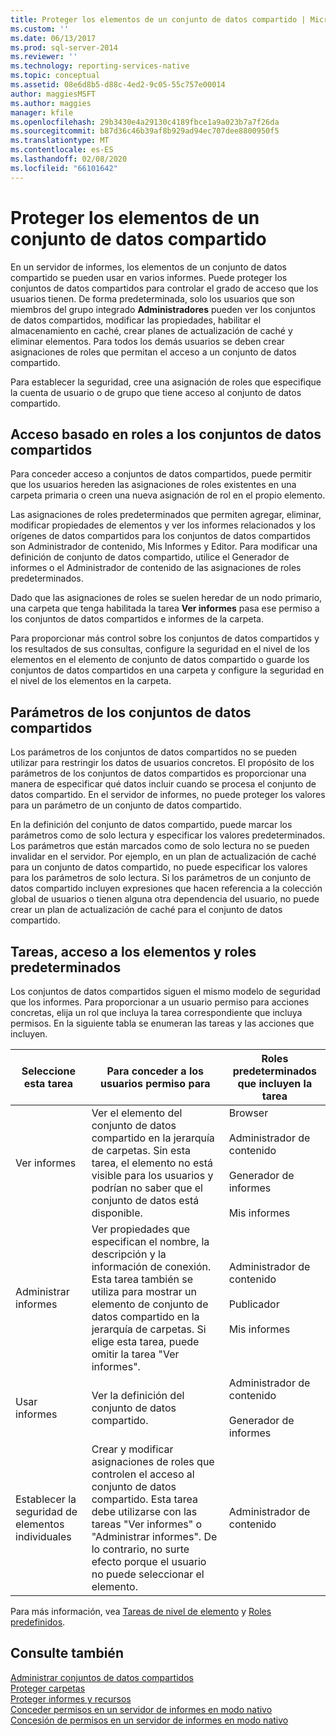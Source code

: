 ```yaml
---
title: Proteger los elementos de un conjunto de datos compartido | Microsoft Docs
ms.custom: ''
ms.date: 06/13/2017
ms.prod: sql-server-2014
ms.reviewer: ''
ms.technology: reporting-services-native
ms.topic: conceptual
ms.assetid: 08e6d8b5-d88c-4ed2-9c05-55c757e00014
author: maggiesMSFT
ms.author: maggies
manager: kfile
ms.openlocfilehash: 29b3430e4a29130c4189fbce1a9a023b7a7f26da
ms.sourcegitcommit: b87d36c46b39af8b929ad94ec707dee8800950f5
ms.translationtype: MT
ms.contentlocale: es-ES
ms.lasthandoff: 02/08/2020
ms.locfileid: "66101642"
---
```

# <a name="secure-shared-dataset-items"></a>Proteger los elementos de un conjunto de datos compartido
  En un servidor de informes, los elementos de un conjunto de datos compartido se pueden usar en varios informes. Puede proteger los conjuntos de datos compartidos para controlar el grado de acceso que los usuarios tienen. De forma predeterminada, solo los usuarios que son miembros del grupo integrado **Administradores** pueden ver los conjuntos de datos compartidos, modificar las propiedades, habilitar el almacenamiento en caché, crear planes de actualización de caché y eliminar elementos. Para todos los demás usuarios se deben crear asignaciones de roles que permitan el acceso a un conjunto de datos compartido.  
  
 Para establecer la seguridad, cree una asignación de roles que especifique la cuenta de usuario o de grupo que tiene acceso al conjunto de datos compartido.  
  
## <a name="role-based-access-to-shared-datasets"></a>Acceso basado en roles a los conjuntos de datos compartidos  
 Para conceder acceso a conjuntos de datos compartidos, puede permitir que los usuarios hereden las asignaciones de roles existentes en una carpeta primaria o creen una nueva asignación de rol en el propio elemento.  
  
 Las asignaciones de roles predeterminados que permiten agregar, eliminar, modificar propiedades de elementos y ver los informes relacionados y los orígenes de datos compartidos para los conjuntos de datos compartidos son Administrador de contenido, Mis Informes y Editor. Para modificar una definición de conjunto de datos compartido, utilice el Generador de informes o el Administrador de contenido de las asignaciones de roles predeterminados.  
  
 Dado que las asignaciones de roles se suelen heredar de un nodo primario, una carpeta que tenga habilitada la tarea **Ver informes** pasa ese permiso a los conjuntos de datos compartidos e informes de la carpeta.  
  
 Para proporcionar más control sobre los conjuntos de datos compartidos y los resultados de sus consultas, configure la seguridad en el nivel de los elementos en el elemento de conjunto de datos compartido o guarde los conjuntos de datos compartidos en una carpeta y configure la seguridad en el nivel de los elementos en la carpeta.  
  
## <a name="shared-dataset-parameters"></a>Parámetros de los conjuntos de datos compartidos  
 Los parámetros de los conjuntos de datos compartidos no se pueden utilizar para restringir los datos de usuarios concretos. El propósito de los parámetros de los conjuntos de datos compartidos es proporcionar una manera de especificar qué datos incluir cuando se procesa el conjunto de datos compartido. En el servidor de informes, no puede proteger los valores para un parámetro de un conjunto de datos compartido.  
  
 En la definición del conjunto de datos compartido, puede marcar los parámetros como de solo lectura y especificar los valores predeterminados. Los parámetros que están marcados como de solo lectura no se pueden invalidar en el servidor. Por ejemplo, en un plan de actualización de caché para un conjunto de datos compartido, no puede especificar los valores para los parámetros de solo lectura. Si los parámetros de un conjunto de datos compartido incluyen expresiones que hacen referencia a la colección global de usuarios o tienen alguna otra dependencia del usuario, no puede crear un plan de actualización de caché para el conjunto de datos compartido.  
  
## <a name="tasks-access-to-items-and-default-roles"></a>Tareas, acceso a los elementos y roles predeterminados  
 Los conjuntos de datos compartidos siguen el mismo modelo de seguridad que los informes. Para proporcionar a un usuario permiso para acciones concretas, elija un rol que incluya la tarea correspondiente que incluya permisos. En la siguiente tabla se enumeran las tareas y las acciones que incluyen.  
  
|Seleccione esta tarea|Para conceder a los usuarios permiso para|Roles predeterminados que incluyen la tarea|  
|----------------------|---------------------------------|-----------------------------------------|  
|Ver informes|Ver el elemento del conjunto de datos compartido en la jerarquía de carpetas. Sin esta tarea, el elemento no está visible para los usuarios y podrían no saber que el conjunto de datos está disponible.|Browser<br /><br /> Administrador de contenido<br /><br /> Generador de informes<br /><br /> Mis informes|  
|Administrar informes|Ver propiedades que especifican el nombre, la descripción y la información de conexión. Esta tarea también se utiliza para mostrar un elemento de conjunto de datos compartido en la jerarquía de carpetas. Si elige esta tarea, puede omitir la tarea "Ver informes".|Administrador de contenido<br /><br /> Publicador<br /><br /> Mis informes|  
|Usar informes|Ver la definición del conjunto de datos compartido.|Administrador de contenido<br /><br /> Generador de informes|  
|Establecer la seguridad de elementos individuales|Crear y modificar asignaciones de roles que controlen el acceso al conjunto de datos compartido. Esta tarea debe utilizarse con las tareas "Ver informes" o "Administrar informes". De lo contrario, no surte efecto porque el usuario no puede seleccionar el elemento.|Administrador de contenido|  
  
 Para más información, vea [Tareas de nivel de elemento](tasks-and-permissions-item-level-tasks.md) y [Roles predefinidos](role-definitions-predefined-roles.md).  
  
## <a name="see-also"></a>Consulte también  
 [Administrar conjuntos de datos compartidos](../report-data/manage-shared-datasets.md)   
 [Proteger carpetas](secure-folders.md)   
 [Proteger informes y recursos](secure-reports-and-resources.md)   
 [Conceder permisos en un servidor de informes en modo nativo](granting-permissions-on-a-native-mode-report-server.md)   
 [Concesión de permisos en un servidor de informes en modo nativo](granting-permissions-on-a-native-mode-report-server.md)  
  
  
